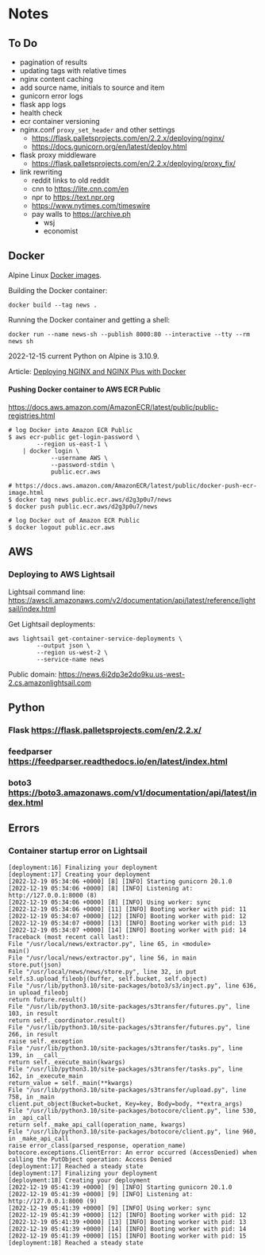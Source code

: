 # Notes

## To Do

- pagination of results
- updating <time> tags with relative times
- nginx content caching
- add source name, initials to source and item
- gunicorn error logs
- flask app logs
- health check
- ecr container versioning
- nginx.conf `proxy_set_header` and other settings
  - https://flask.palletsprojects.com/en/2.2.x/deploying/nginx/
  - https://docs.gunicorn.org/en/latest/deploy.html
- flask proxy middleware
  - https://flask.palletsprojects.com/en/2.2.x/deploying/proxy_fix/
- link rewriting
  - reddit links to old reddit
  - cnn to https://lite.cnn.com/en
  - npr to https://text.npr.org
  - https://www.nytimes.com/timeswire
  - pay walls to https://archive.ph
    - wsj
    - economist


## Docker

Alpine Linux [Docker images](https://hub.docker.com/_/alpine).

Building the Docker container:

    docker build --tag news .

Running the Docker container and getting a shell:

    docker run --name news-sh --publish 8000:80 --interactive --tty --rm news sh

2022-12-15 current Python on Alpine is 3.10.9.

Article: [Deploying NGINX and NGINX Plus with Docker][nginx-docker]

[nginx-docker]: https://www.nginx.com/blog/deploying-nginx-nginx-plus-docker/

#### Pushing Docker container to AWS ECR Public

https://docs.aws.amazon.com/AmazonECR/latest/public/public-registries.html

    # log Docker into Amazon ECR Public
    $ aws ecr-public get-login-password \
            --region us-east-1 \
        | docker login \
                --username AWS \
                --password-stdin \
                public.ecr.aws

    # https://docs.aws.amazon.com/AmazonECR/latest/public/docker-push-ecr-image.html
    $ docker tag news public.ecr.aws/d2g3p0u7/news
    $ docker push public.ecr.aws/d2g3p0u7/news

    # log Docker out of Amazon ECR Public
    $ docker logout public.ecr.aws

## AWS

### Deploying to AWS Lightsail

Lightsail command line: https://awscli.amazonaws.com/v2/documentation/api/latest/reference/lightsail/index.html

Get Lightsail deployments:

    aws lightsail get-container-service-deployments \
            --output json \
            --region us-west-2 \
            --service-name news

Public domain: https://news.6i2dp3e2do9ku.us-west-2.cs.amazonlightsail.com


## Python

### Flask https://flask.palletsprojects.com/en/2.2.x/

### feedparser https://feedparser.readthedocs.io/en/latest/index.html

### boto3 https://boto3.amazonaws.com/v1/documentation/api/latest/index.html


## Errors

### Container startup error on Lightsail

    [deployment:16] Finalizing your deployment
    [deployment:17] Creating your deployment
    [2022-12-19 05:34:06 +0000] [8] [INFO] Starting gunicorn 20.1.0
    [2022-12-19 05:34:06 +0000] [8] [INFO] Listening at: http://127.0.0.1:8000 (8)
    [2022-12-19 05:34:06 +0000] [8] [INFO] Using worker: sync
    [2022-12-19 05:34:06 +0000] [11] [INFO] Booting worker with pid: 11
    [2022-12-19 05:34:07 +0000] [12] [INFO] Booting worker with pid: 12
    [2022-12-19 05:34:07 +0000] [13] [INFO] Booting worker with pid: 13
    [2022-12-19 05:34:07 +0000] [14] [INFO] Booting worker with pid: 14
    Traceback (most recent call last):
    File "/usr/local/news/extractor.py", line 65, in <module>
    main()
    File "/usr/local/news/extractor.py", line 56, in main
    store.put(json)
    File "/usr/local/news/news/store.py", line 32, in put
    self.s3.upload_fileobj(buffer, self.bucket, self.object)
    File "/usr/lib/python3.10/site-packages/boto3/s3/inject.py", line 636, in upload_fileobj
    return future.result()
    File "/usr/lib/python3.10/site-packages/s3transfer/futures.py", line 103, in result
    return self._coordinator.result()
    File "/usr/lib/python3.10/site-packages/s3transfer/futures.py", line 266, in result
    raise self._exception
    File "/usr/lib/python3.10/site-packages/s3transfer/tasks.py", line 139, in __call__
    return self._execute_main(kwargs)
    File "/usr/lib/python3.10/site-packages/s3transfer/tasks.py", line 162, in _execute_main
    return_value = self._main(**kwargs)
    File "/usr/lib/python3.10/site-packages/s3transfer/upload.py", line 758, in _main
    client.put_object(Bucket=bucket, Key=key, Body=body, **extra_args)
    File "/usr/lib/python3.10/site-packages/botocore/client.py", line 530, in _api_call
    return self._make_api_call(operation_name, kwargs)
    File "/usr/lib/python3.10/site-packages/botocore/client.py", line 960, in _make_api_call
    raise error_class(parsed_response, operation_name)
    botocore.exceptions.ClientError: An error occurred (AccessDenied) when calling the PutObject operation: Access Denied
    [deployment:17] Reached a steady state
    [deployment:17] Finalizing your deployment
    [deployment:18] Creating your deployment
    [2022-12-19 05:41:39 +0000] [9] [INFO] Starting gunicorn 20.1.0
    [2022-12-19 05:41:39 +0000] [9] [INFO] Listening at: http://127.0.0.1:8000 (9)
    [2022-12-19 05:41:39 +0000] [9] [INFO] Using worker: sync
    [2022-12-19 05:41:39 +0000] [12] [INFO] Booting worker with pid: 12
    [2022-12-19 05:41:39 +0000] [13] [INFO] Booting worker with pid: 13
    [2022-12-19 05:41:39 +0000] [14] [INFO] Booting worker with pid: 14
    [2022-12-19 05:41:39 +0000] [15] [INFO] Booting worker with pid: 15
    [deployment:18] Reached a steady state
